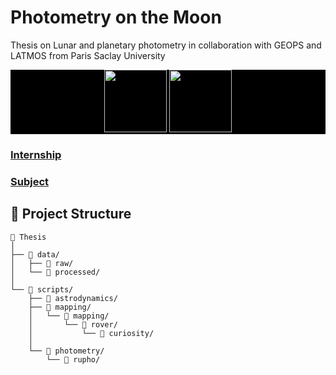 # Photometry on the Moon
Thesis on Lunar and planetary photometry in collaboration with GEOPS and LATMOS from Paris Saclay University

<div align="center" style="background: #000">
  <img height="100vh" src="https://github.com/user-attachments/assets/9a7dd3c6-18f8-40ab-96bd-fbdba6c2e985"/>
  <img height="100vh" src="https://github.com/user-attachments/assets/0781035f-ec58-4944-9164-55fa4804d164"/>
</div>

### [Internship](./Internship/README.md)

### [Subject](./Thesis/SUBJECT.md)
## 📁 Project Structure

```text
📁 Thesis
│
├── 📁 data/
│   ├── 📁 raw/
│   └── 📁 processed/
│
└── 📁 scripts/
    ├── 📁 astrodynamics/
    ├── 📁 mapping/
    │   └── 📁 mapping/
    │       └── 📁 rover/
    │           └── 📁 curiosity/
    │
    └── 📁 photometry/
        └── 📁 rupho/
```